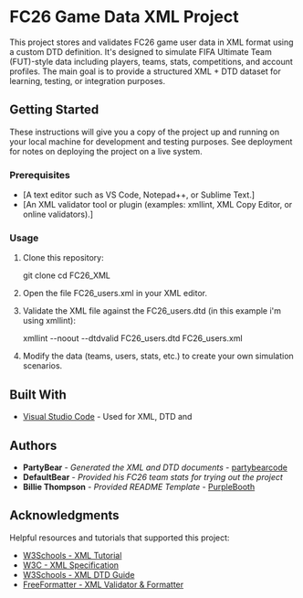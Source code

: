 # FC26 Game Data XML Project

This project stores and validates FC26 game user data in XML format using a custom DTD definition.
It's designed to simulate FIFA Ultimate Team (FUT)-style data including players, teams, stats, competitions, and account profiles.
The main goal is to provide a structured XML + DTD dataset for learning, testing, or integration purposes.


## Getting Started

These instructions will give you a copy of the project up and running on
your local machine for development and testing purposes. See deployment
for notes on deploying the project on a live system.

### Prerequisites

- [A text editor such as VS Code, Notepad++, or Sublime Text.]
- [An XML validator tool or plugin (examples: xmllint, XML Copy Editor, or online validators).]

### Usage


1. Clone this repository:

    git clone
    cd FC26_XML

2. Open the file FC26_users.xml in your XML editor.

3. Validate the XML file against the FC26_users.dtd (in this example i'm using xmllint):

    xmllint --noout --dtdvalid FC26_users.dtd FC26_users.xml

4. Modify the data (teams, users, stats, etc.) to create your own simulation scenarios.


## Built With

  - [Visual Studio Code](https://code.visualstudio.com/) - Used for XML, DTD and 



## Authors

  - **PartyBear** - *Generated the XML and DTD documents* -
    [partybearcode](https://github.com/partybearcode)
  - **DefaultBear** - *Provided his FC26 team stats for trying out the project*
  - **Billie Thompson** - *Provided README Template* -
    [PurpleBooth](https://github.com/PurpleBooth)

## Acknowledgments


Helpful resources and tutorials that supported this project:

- [W3Schools - XML Tutorial](https://www.w3schools.com/xml/)
- [W3C - XML Specification](https://www.w3.org/XML/)
- [W3Schools - XML DTD Guide](https://www.w3schools.com/xml/xml_dtd_intro.asp)
- [FreeFormatter - XML Validator & Formatter](https://www.freeformatter.com/xml-validator-xsd.html)
